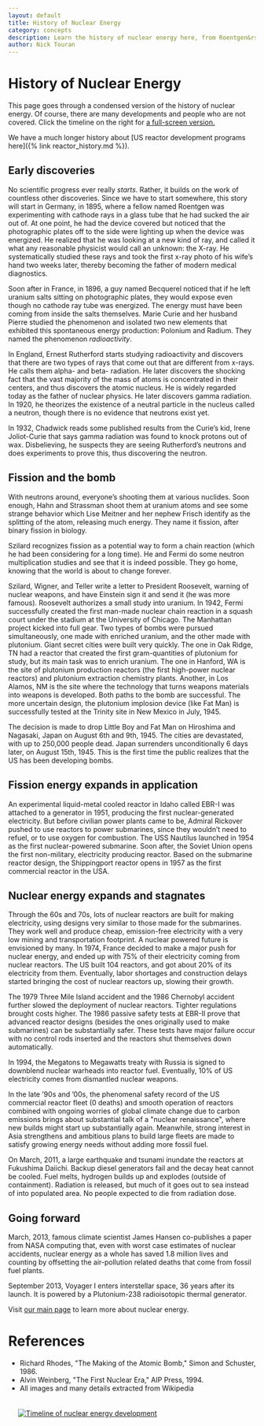```yaml
---
layout: default
title: History of Nuclear Energy
category: concepts
description: Learn the history of nuclear energy here, from Roentgen&rsquo;s discovery of x-rays, through the Manhattan project, up to Fukushima. 
author: Nick Touran
---
```

<div class="row">
<div class="col-md-6" markdown="1">

# History of Nuclear Energy

This page goes through a condensed version of the history of nuclear energy. Of course, there are
many developments and people who are not covered. 
Click the timeline on the right for <a href="{% link nuclear-timeline.md %}">a full-screen version. </a>

We have a much longer history about [US reactor development programs here]({%
link reactor_history.md %}).

## Early discoveries
No scientific progress ever really *starts*. Rather, it builds on the work of countless other
discoveries. Since we have to start somewhere, this story will start in Germany, in 1895, where a
fellow named Roentgen was experimenting with cathode rays in a glass tube that he had sucked the air
out of. At one point, he had the device covered but noticed that the photographic plates off to the
side were lighting up when the device was energized. He realized that he was looking at a new kind
of ray, and called it what any reasonable physicist would call an unknown: the X-ray. He
systematically studied these rays and took the first x-ray photo of his wife&rsquo;s hand two weeks
later, thereby becoming the father of modern medical diagnostics. 

Soon after in France, in 1896, a guy named Becquerel noticed that if he left uranium salts sitting on photographic plates, they would expose even though
no cathode ray tube was energized. The energy must have been coming from inside the salts themselves. Marie Curie and her husband Pierre studied
the phenomenon and isolated two new elements that exhibited this spontaneous energy production: Polonium and Radium. They named the phenomenon *radioactivity*.

In England, Ernest Rutherford starts studying radioactivity and discovers that there are two types of rays that come out that are different from x-rays. 
He calls them alpha- and beta- radiation. He later discovers the shocking fact that the vast majority of the mass of atoms is concentrated in their centers, 
and thus discovers the atomic nucleus. He is widely regarded today as the father of nuclear physics.  He later discovers gamma radiation. In 1920, he theorizes the existence of a neutral 
particle in the nucleus called a neutron, though there is no evidence that neutrons exist yet. 

In 1932, Chadwick reads some published results from the Curie&rsquo;s kid, Irene Joliot-Curie that says gamma radiation was found to knock protons out
of wax. Disbelieving, he suspects they are seeing Rutherford&rsquo;s neutrons and does experiments to prove this, thus discovering the neutron. 

## Fission and the bomb

With neutrons around, everyone&rsquo;s shooting them at various nuclides. Soon enough, Hahn and Strassman shoot them at uranium atoms and see some strange
behavior which Lise Meitner and her nephew Frisch identify as the splitting of the atom, releasing much energy. They name it fission, after binary fission
in biology.

Szilard recognizes fission as a potential way to form a chain reaction (which he had been considering for a long time). He and Fermi do some neutron
multiplication studies and see that it is indeed possible. They go home, knowing that the world is about to change forever.


Szilard, Wigner, and Teller write a letter to President Roosevelt, warning of nuclear weapons, and have Einstein sign it and send it (he was more famous).
Roosevelt authorizes a small study into uranium. In 1942, Fermi successfully created the first man-made nuclear chain reaction in a squash court under
the stadium at the University of Chicago. The Manhattan project kicked into full gear. Two types of bombs were pursued simultaneously, one made with 
enriched uranium, and the other made with plutonium. Giant secret cities were built very quickly. The one in Oak Ridge, TN
had a reactor that created the first gram-quantities of plutonium for study, but its main task was to enrich uranium. The one in Hanford, WA is the site
of plutonium production reactors (the first high-power nuclear reactors) and plutonium extraction chemistry plants. Another, in Los Alamos, NM is
the site where the technology that turns weapons materials into weapons is developed. Both paths to the bomb are successful. The more uncertain design,
    the plutonium implosion device (like Fat Man) is successfully tested at the Trinity site in New Mexico in July, 1945.

The decision is made to drop Little Boy and Fat Man on Hiroshima and Nagasaki, Japan on August 6th and 9th, 1945. The cities are devastated, with up to 
250,000 people dead. Japan surrenders unconditionally 6 days later, on August 15th, 1945. This is the first time the public realizes that the US has 
    been developing bombs. 

## Fission energy expands in application

An experimental liquid-metal cooled reactor in Idaho called EBR-I was attached to a generator in 1951, producing the first nuclear-generated
electricity. But before civilian power plants came to be, Admiral Rickover pushed to use reactors to power submarines, since they wouldn&rsquo;t 
need to refuel, or to use oxygen for combustion. The USS Nautilus launched in 1954 as the first nuclear-powered submarine. Soon after, 
the Soviet Union opens the first non-military, electricity producing reactor. Based on the submarine reactor design, the Shippingport reactor 
opens in 1957 as the first commercial reactor in the USA. 

## Nuclear energy expands and stagnates

Through the 60s and 70s, lots of nuclear reactors are built for making electricity, using designs very similar to those made for the submarines. 
They work well and produce cheap, emission-free electricity with a very low mining and transportation footprint. A nuclear powered future is envisioned
by many. In 1974, France decided to make a major push for nuclear energy, and ended up with 75% of their electricity coming from nuclear reactors. The US
built 104 reactors, and got about 20% of its electricity from them. Eventually, labor shortages and construction delays started bringing the cost of 
nuclear reactors up, slowing their growth.

The 1979 Three Mile Island accident and the 1986 Chernobyl accident further slowed the deployment of nuclear reactors. Tighter regulations brought 
costs higher. The 1986 passive safety tests at EBR-II prove that advanced reactor designs (besides the ones originally used to make submarines)
can be substantially safer. These tests have major failure occur with no control rods inserted and the reactors shut themselves down automatically.

In 1994, the Megatons to Megawatts treaty with Russia is signed to downblend nuclear warheads into reactor fuel. Eventually, 10% of US electricity comes from dismantled
nuclear weapons. 

In the late &rsquo;90s and &rsquo;00s, the phenomenal safety record of the US commercial reactor fleet (0 deaths) and smooth operation of reactors 
combined with ongoing worries of global climate change due to carbon emissions brings about substantial talk of a &quot;nuclear renaissance&quot;,
where new builds might start up substantially again. Meanwhile, strong interest in Asia strengthens and ambitious plans to build large fleets
are made to satisfy growing energy needs without adding more fossil fuel.

On March, 2011, a large earthquake and tsunami inundate the reactors at Fukushima Daiichi. Backup diesel generators fail and the decay heat
cannot be cooled. Fuel melts, hydrogen builds up and explodes (outside of containment). Radiation is released, but much of it goes out to sea
instead of into populated area. No people expected to die from radiation dose. 

## Going forward

March, 2013, famous climate scientist James Hansen co-publishes a paper from NASA computing that, even with worst case estimates of nuclear accidents, 
nuclear energy as a whole has saved 1.8 million lives and counting by offsetting the air-pollution related deaths that come from fossil fuel plants. 

September 2013, Voyager I enters interstellar space, 36 years after its launch. It is powered by a Plutonium-238 radioisotopic thermal generator. 

<p>Visit <a href="">our main page</a> to learn more about nuclear energy.</p>


<h1>References</h1>
<ul>
<li>Richard Rhodes, &quot;The Making of the Atomic Bomb,&quot; Simon and Schuster, 1986.</li>
<li>Alvin Weinberg, &quot;The First Nuclear Era,&quot; AIP Press, 1994.</li>
<li>All images and many details extracted from Wikipedia</li>
</ul>


</div>
<div class="col-md-6">
<a href="{% link nuclear-timeline.md %}"><img  class="img-fluid" style="padding:20px;" src="/img/nuclear_timeline_right_skinny.png" alt="Timeline of nuclear energy development" title="Timeline of nuclear energy development"/></a></div>

</div>
<div id="transcript" style="display:none">
1895 Roentgen discovers X-rays
1898 The Curies identify 2 radioactive
nuclides, coin term "radioactive"
1899 Rutherford distinguishes alpha and
beta radiation and discovers half-life
1909 Rutherford discovers that most
mass is concentrated in a small nucleus
1920 Rutherford theorizes a "neutron"
1935 Chadwick identifies neutrons
1938 Hann and Strassman split uranium
atoms with neutrons, Meitner and Frisch
explain what's happening and name it "fission"
1939 Fermi and Szilard measure neutron
multiplication, conclude that a nuclear chain
reaction is possible
1939 Szilard, Wigner, and Teller convince
Einstein to sign a letter warning Roosevelt of
possibility of nuclear weapons
1939 Roosevelt authorizes creation of
Advisory Committee on Uranium, begins US
nuclear bomb effort (though not vigorously)
1896 Becquerel discovers rays emitted
spontaneously from uranium salts
1942 Fermi achieves first nuclear chain
reaction in a squash court at U. of Chicago.
Manhattan project in full swing. Secret cities
are built in Oak Ridge TN (to enrich uranium),
Hanford WA (to produce plutonium), and Los
Alamos NM (to design and assemble bomb)
July 1945 The world's first nuclear weapon
test, the Trinity shot, is successful
Aug 6 & 9, 1945 Atomic bombs Little Boy
and Fat Man dropped on Japanese cities,
Hiroshima and Nagasaki. Up to 240,000
people died.
1951 EBR-1 reactor is the first to generate
electricity in Arco, ID
1954 Obninsk reactor in the Soviet Union
becomes the first commercial nuclear
power plant
1957 Shippingport reactor begins
operation, first commercial nuclear power
1974 French Prime Minister Messmer
launches huge nuclear power program in
response to oil crisis. In 2004, 75% of France's
electricity is nuclear
1954 USS Nautilus launches, the first
nuclear-powered submarine
Aug 15, 1945 Japan surrenders
unconditionally, ending WWII.
1953 Eisenhower gives Atoms for Peace
speech, launching civilian program
1986 Chernobyl reactor suffers a large power
excursion resulting in the release of large
amounts of radiation. 50+ firefighters die, up to
4000 civilians estimated to die of early cancer
1986 EBR-II reactor demonstrates that
advanced, sodium cooled reactors can passively
shut down without backup systems
2011 4 reactors at Fukushima Daiichi lose
backup generators due to tsunami and suffer
core meltdowns, hydrogen explosions.
Radiation release estimated 10-30% of
Chernobyl. Zero people's health affected by
dose, but land is evacuated
1979 Three Mile Island reactor suffers a
partial meltdown. Radiation largely contained
Created by whatisnuclear.com, Oct. 2013
2004 After decades of electricity generation
with no deaths in the US, a Nuclear
Renaissance discussed, with talks of more
reactor builds to offset carbon emissions
2013 Climate guru James Hansen publishes
paper claiming nuclear has saved 1.8 million
lives total (including worst-case estimates for
all accidents) by offsetting air-pollution related
deaths
1994 Megatons to Megawatts program
started, turns 20,000 nuclear weapons into
electricity. By 2000, ~10% of US electricity
comes from dismantled Russian warheads
2013 Voyager I enters interstellar space after
traveling the solar system for 36 years. It is
powered by a Plutonium-238 radioisotopic
thermal generator
</div>
